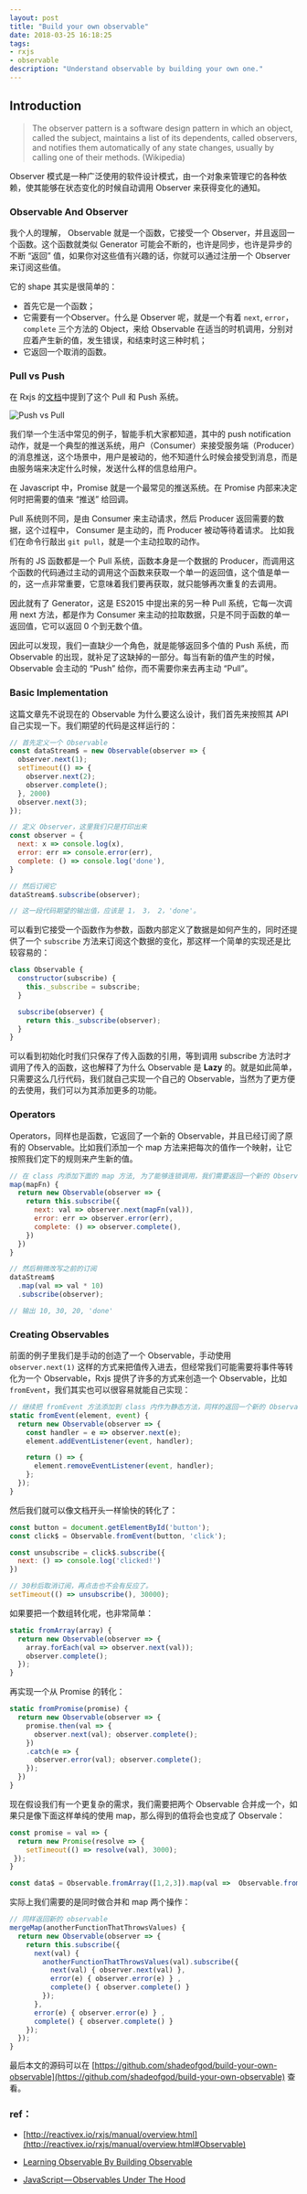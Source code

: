 ```yaml
---
layout: post
title: "Build your own observable"
date: 2018-03-25 16:18:25
tags:
- rxjs
- observable 
description: "Understand observable by building your own one."
---
```


## Introduction

> The observer pattern is a software design pattern in which an object, called the subject, maintains a list of its dependents, called observers, and notifies them automatically of any state changes, usually by calling one of their methods. (Wikipedia)

Observer 模式是一种广泛使用的软件设计模式，由一个对象来管理它的各种依赖，使其能够在状态变化的时候自动调用 Observer 来获得变化的通知。

### Observable And Observer

我个人的理解， Observable 就是一个函数，它接受一个 Observer，并且返回一个函数。这个函数就类似 Generator 可能会不断的，也许是同步，也许是异步的不断 “返回” 值，如果你对这些值有兴趣的话，你就可以通过注册一个 Observer 来订阅这些值。

它的 shape 其实是很简单的：

- 首先它是一个函数；
- 它需要有一个Observer。什么是 Observer 呢，就是一个有着 `next`, `error`，`complete` 三个方法的 Object，来给 Observable 在适当的时机调用，分别对应着产生新的值，发生错误，和结束时这三种时机；
- 它返回一个取消的函数。

### Pull vs Push

在 Rxjs 的[文档](http://reactivex.io/rxjs/manual/overview.html)中提到了这个 Pull 和 Push 系统。

![Push vs Pull]({{site.url}}/assets/images/2018-03-25/1.png)

我们举一个生活中常见的例子，智能手机大家都知道，其中的 push notification 动作，就是一个典型的推送系统，用户（Consumer）来接受服务端（Producer）的消息推送，这个场景中，用户是被动的，他不知道什么时候会接受到消息，而是由服务端来决定什么时候，发送什么样的信息给用户。

在 Javascript 中，Promise 就是一个最常见的推送系统。在 Promise 内部来决定何时把需要的值来 “推送” 给回调。

Pull 系统则不同，是由 Consumer 来主动请求，然后 Producer 返回需要的数据，这个过程中， Consumer 是主动的，而 Producer 被动等待着请求。 比如我们在命令行敲出 `git pull`，就是一个主动拉取的动作。

所有的 JS 函数都是一个 Pull 系统，函数本身是一个数据的 Producer，而调用这个函数的代码通过主动的调用这个函数来获取一个单一的返回值，这个值是单一的，这一点非常重要，它意味着我们要再获取，就只能够再次重复的去调用。

因此就有了 Generator，这是 ES2015 中提出来的另一种 Pull 系统，它每一次调用 next 方法，都是作为 Consumer 来主动的拉取数据，只是不同于函数的单一返回值，它可以返回 0 个到无数个值。

因此可以发现，我们一直缺少一个角色，就是能够返回多个值的 Push 系统，而 Observable 的出现，就补足了这缺掉的一部分。每当有新的值产生的时候，Observable 会主动的 “Push” 给你，而不需要你来去再主动 “Pull”。

### Basic Implementation

这篇文章先不说现在的 Observable 为什么要这么设计，我们首先来按照其 API 自己实现一下。我们期望的代码是这样运行的：

```js
// 首先定义一个 Observable
const dataStream$ = new Observable(observer => {
  observer.next(1);
  setTimeout(() => {
    observer.next(2);
    observer.complete();
  }, 2000)
  observer.next(3);
});

// 定义 Observer，这里我们只是打印出来
const observer = {
  next: x => console.log(x),
  error: err => console.error(err),
  complete: () => console.log('done'),
}

// 然后订阅它
dataStream$.subscribe(observer);

// 这一段代码期望的输出值，应该是 1， 3， 2，'done'。
```

可以看到它接受一个函数作为参数，函数内部定义了数据是如何产生的，同时还提供了一个 `subscribe` 方法来订阅这个数据的变化，那这样一个简单的实现还是比较容易的：

```js
class Observable {
  constructor(subscribe) {
    this._subscribe = subscribe;
  }

  subscribe(observer) {
    return this._subscribe(observer);
  }
}
```

可以看到初始化时我们只保存了传入函数的引用，等到调用 subscribe 方法时才调用了传入的函数，这也解释了为什么 Observable 是 **Lazy** 的。就是如此简单，只需要这么几行代码，我们就自己实现一个自己的 Observable，当然为了更方便的去使用，我们可以为其添加更多的功能。

### Operators

Operators，同样也是函数，它返回了一个新的 Observable，并且已经订阅了原有的 Observable。比如我们添加一个 map 方法来把每次的值作一个映射，让它按照我们定下的规则来产生新的值。

```js
// 在 class 内添加下面的 map 方法, 为了能够连锁调用，我们需要返回一个新的 Observable。
map(mapFn) {
  return new Observable(observer => {
    return this.subscribe({
      next: val => observer.next(mapFn(val)),
      error: err => observer.error(err),
      complete: () => observer.complete(),
    })
  })
}

// 然后稍微改写之前的订阅
dataStream$
  .map(val => val * 10)
  .subscribe(observer);

// 输出 10, 30, 20, 'done'
```

### Creating Observables

前面的例子里我们是手动的创造了一个 Observable，手动使用 `observer.next(1)` 这样的方式来把值传入进去，但经常我们可能需要将事件等转化为一个 Observable，Rxjs 提供了许多的方式来创造一个 Observable，比如 `fromEvent`，我们其实也可以很容易就能自己实现：

```js
// 继续把 fromEvent 方法添加到 class 内作为静态方法，同样的返回一个新的 Observable
static fromEvent(element, event) {
  return new Observable(observer => {
    const handler = e => observer.next(e);
    element.addEventListener(event, handler);

    return () => {
      element.removeEventListener(event, handler);
    };
  });
}
```

然后我们就可以像文档开头一样愉快的转化了：

```js
const button = document.getElementById('button');
const click$ = Observable.fromEvent(button, 'click');

const unsubscribe = click$.subscribe({
  next: () => console.log('clicked!')
})

// 30秒后取消订阅，再点击也不会有反应了。
setTimeout(() => unsubscribe(), 30000);
```

如果要把一个数组转化呢，也非常简单：

```js
static fromArray(array) {
  return new Observable(observer => {
    array.forEach(val => observer.next(val));
    observer.complete();
  });
}
```

再实现一个从 Promise 的转化：

```js
static fromPromise(promise) {
  return new Observable(observer => {
    promise.then(val => {
      observer.next(val); observer.complete();
    })
    .catch(e => {
      observer.error(val); observer.complete();
    });
  })
}
```

现在假设我们有一个更复杂的需求，我们需要把两个 Observable 合并成一个，如果只是像下面这样单纯的使用 map，那么得到的值将会也变成了 Observale：

```js
const promise = val => {
  return new Promise(resolve => {
    setTimeout(() => resolve(val), 3000);
 });
}

const data$ = Observable.fromArray([1,2,3]).map(val =>  Observable.fromPromise(promise(val)));
```

实际上我们需要的是同时做合并和 map 两个操作：

```js
// 同样返回新的 observable
mergeMap(anotherFunctionThatThrowsValues) {
  return new Observable(observer => {
    return this.subscribe({
      next(val) {    
        anotherFunctionThatThrowsValues(val).subscribe({
          next(val) { observer.next(val) },
          error(e) { observer.error(e) } ,
          complete() { observer.complete() } 
        });
      },
      error(e) { observer.error(e) } ,
      complete() { observer.complete() } 
    });
  });
}
```

最后本文的源码可以在 [https://github.com/shadeofgod/build-your-own-observable](https://github.com/shadeofgod/build-your-own-observable) 查看。

### ref：

- [http://reactivex.io/rxjs/manual/overview.html](http://reactivex.io/rxjs/manual/overview.html#Observable)

- [Learning Observable By Building Observable](https://medium.com/@benlesh/learning-observable-by-building-observable-d5da57405d87)

- [JavaScript — Observables Under The Hood](https://netbasal.com/javascript-observables-under-the-hood-2423f760584)
